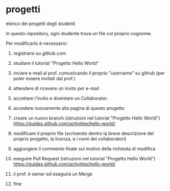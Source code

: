 # progetti
elenco dei progetti degli studenti

In questo repository, ogni studente trova un file col proprio cognome.

Per modificarlo è necessario:

1) registrarsi su github.com
2) studiare il tutorial "Progetto Hello World"
3) inviare e-mail al prof. comunicando il proprio "username" su github (per poter essere invitati dal prof.)
4) attendere di ricevere un invito per e-mail

5) accettare l'invito e diventare un Collaborator.

6) accedere nuovamente alla pagina di questo progetto 
7) creare un nuovo branch (istruzioni nel tutorial "Progetto Hello World") https://guides.github.com/activities/hello-world/
8) modificare il proprio file (scrivendo dentro la breve descrizione del proprio progetto, la licenza, e i nomi dei collaboratori)
9) aggiungere il commento finale sul motivo della richiesta di modifica
10) eseguire Pull Request (istruzioni nel tutorial "Progetto Hello World") https://guides.github.com/activities/hello-world/
11) il prof. è owner ed eseguirà un Merge
12) fine
